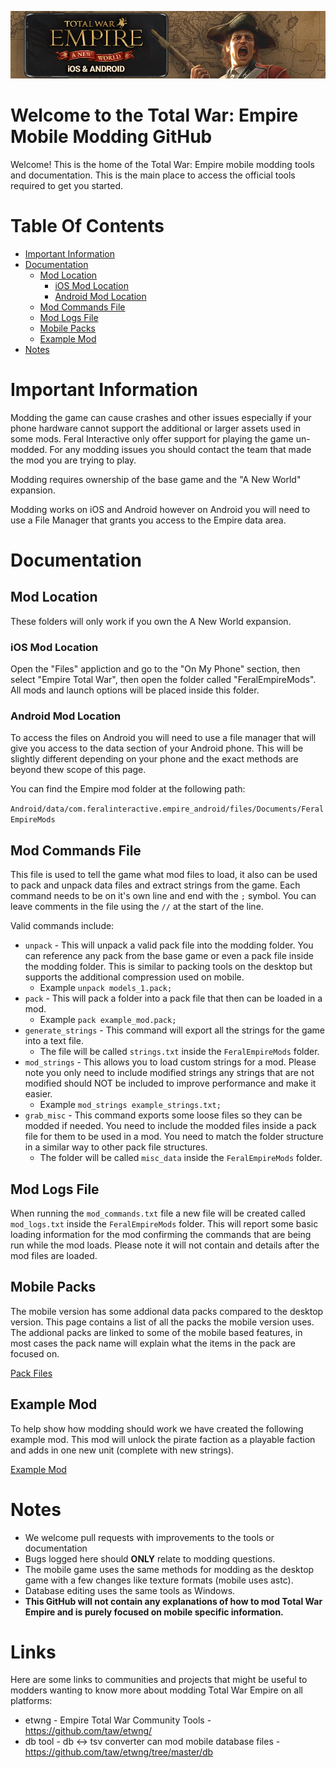 ![Workshop_header_template](/ETW_workshop_header_template.png)
# Welcome to the Total War: Empire Mobile Modding GitHub
Welcome! This is the home of the Total War: Empire mobile modding tools and documentation. This is the main place to access the official tools required to get you started.

# Table Of Contents

* [Important Information](#important-information)
* [Documentation](#documentation)
  * [Mod Location](#mod-location)
     * [iOS Mod Location](#ios-mod-location)
     * [Android Mod Location](#android-mod-location)
  * [Mod Commands File](#mod-commands-file)
  * [Mod Logs File](#mod-logs-file)
  * [Mobile Packs](#mobile-packs)
  * [Example Mod](#example-mod)
* [Notes](#notes)

# Important Information

Modding the game can cause crashes and other issues especially if your phone hardware cannot support the additional or larger assets used in some mods. Feral Interactive only offer support for playing the game un-modded. For any modding issues you should contact the team that made the mod you are trying to play.

Modding requires ownership of the base game and the "A New World" expansion.

Modding works on iOS and Android however on Android you will need to use a File Manager that grants you access to the Empire data area.

# Documentation

## Mod Location

These folders will only work if you own the A New World expansion.

### iOS Mod Location

Open the "Files" appliction and go to the "On My Phone" section, then select "Empire Total War", then open the folder called "FeralEmpireMods". All mods and launch options will be placed inside this folder.

### Android Mod Location

To access the files on Android you will need to use a file manager that will give you access to the data section of your Android phone. This will be slightly different depending on your phone and the exact methods are beyond thew scope of this page.

You can find the Empire mod folder at the following path:

`Android/data/com.feralinteractive.empire_android/files/Documents/FeralEmpireMods`

##  Mod Commands File

This file is used to tell the game what mod files to load, it also can be used to pack and unpack data files and extract strings from the game. Each command needs to be on it's own line and end with the `;` symbol. You can leave comments in the file using the `//` at the start of the line. 

Valid commands include:

* `unpack` - This will unpack a valid pack file into the modding folder. You can reference any pack from the base game or even a pack file inside the modding folder. This is similar to packing tools on the desktop but supports the additional compression used on mobile.
  * Example `unpack models_1.pack;`
* `pack` - This will pack a folder into a pack file that then can be loaded in a mod.
  * Example `pack example_mod.pack;`
* `generate_strings` - This command will export all the strings for the game into a text file.
  * The file will be called `strings.txt` inside the `FeralEmpireMods` folder.
* `mod_strings` - This allows you to load custom strings for a mod. Please note you only need to include modified strings any strings that are not modified should NOT be included to improve performance and make it easier.
  * Example `mod_strings example_strings.txt;`
* `grab_misc` - This command exports some loose files so they can be modded if needed. You need to include the modded files inside a pack file for them to be used in a mod. You need to match the folder structure in a similar way to other pack file structures.
  * The folder will be called `misc_data` inside the `FeralEmpireMods` folder.
  
## Mod Logs File

When running the `mod_commands.txt` file a new file will be created called `mod_logs.txt` inside the `FeralEmpireMods` folder. This will report some basic loading information for the mod confirming the commands that are being run while the mod loads. Please note it will not contain and details after the mod files are loaded.

## Mobile Packs

The mobile version has some addional data packs compared to the desktop version. This page contains a list of all the packs the mobile version uses. The addional packs are linked to some of the mobile based features, in most cases the pack name will explain what the items in the pack are focused on.

[Pack Files](/Pack_Files.md)

## Example Mod

To help show how modding should work we have created the following example mod. This mod will unlock the pirate faction as a playable faction and adds in one new unit (complete with new strings).

[Example Mod](/Example_Mod.md)

# Notes

* We welcome pull requests with improvements to the tools or documentation
* Bugs logged here should **ONLY** relate to modding questions.
* The mobile game uses the same methods for modding as the desktop game with a few changes like texture formats (mobile uses astc).
* Database editing uses the same tools as Windows.
* **This GitHub will not contain any explanations of how to mod Total War Empire and is purely focused on mobile specific information.**

# Links

Here are some links to communities and projects that might be useful to modders wanting to know more about modding Total War Empire on all platforms:

* etwng - Empire Total War Community Tools - https://github.com/taw/etwng/
 * db tool - db <-> tsv converter can mod mobile database files - https://github.com/taw/etwng/tree/master/db


